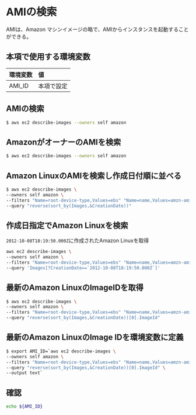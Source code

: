 # AMIの検索

AMIは、Amazon マシンイメージの略で、AMIからインスタンスを起動することができる。

## 本項で使用する環境変数

|環境変数|値|
|:--|:--|
|AMI_ID|本項で設定|

## AMIの検索

```bash
$ aws ec2 describe-images --owners self amazon
```

## AmazonがオーナーのAMIを検索

```bash
$ aws ec2 describe-images --owners self amazon
```

## Amazon LinuxのAMIを検索し作成日付順に並べる

```bash
$ aws ec2 describe-images \
--owners self amazon \
--filters "Name=root-device-type,Values=ebs" "Name=name,Values=amzn-ami-hvm-*" "Name=virtualization-type,Values=hvm" \
--query "reverse(sort_by(Images,&CreationDate))"
```

## 作成日指定でAmazon Linuxを検索

`2012-10-08T18:19:50.000Z`に作成されたAmazon Linuxを取得

```bash
aws ec2 describe-images \
--owners self amazon \
--filters "Name=root-device-type,Values=ebs" "Name=name,Values=amzn-ami-hvm-*" "Name=virtualization-type,Values=hvm" \
--query 'Images[?CreationDate==`2012-10-08T18:19:50.000Z`]'
```

## 最新のAmazon LinuxのImageIDを取得　

```bash
$ aws ec2 describe-images \
--owners self amazon \
--filters "Name=root-device-type,Values=ebs" "Name=name,Values=amzn-ami-hvm-*" "Name=virtualization-type,Values=hvm" \
--query "reverse(sort_by(Images,&CreationDate))[0].ImageId"
```

## 最新のAmazon LinuxのImage IDを環境変数に定義

```bash
$ export AMI_ID=`aws ec2 describe-images \
--owners self amazon \
--filters "Name=root-device-type,Values=ebs" "Name=name,Values=amzn-ami-hvm-*" "Name=virtualization-type,Values=hvm" \
--query "reverse(sort_by(Images,&CreationDate))[0].ImageId" \
--output text`
```

## 確認

```bash
echo ${AMI_ID}
```



